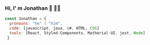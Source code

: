 ### Hi, I' m Jonathan 👋 👨‍💻
```js
const Jonathan = {
  pronouns: "he" | "him",
  code: [javascript, java, c#, HTML, CSS]
  tools: [React, Styled-Components, Matherial-UI, jest, Node]
 }
```
<!--
**JotaErrE01/JotaErrE01** is a ✨ _special_ ✨ repository because its `README.md` (this file) appears on your GitHub profile.

Here are some ideas to get you started:

- 🔭 I’m currently working on ...
- 🌱 I’m currently learning ...
- 👯 I’m looking to collaborate on ...
- 🤔 I’m looking for help with ...
- 💬 Ask me about ...
- 📫 How to reach me: ...
- 😄 Pronouns: ...
- ⚡ Fun fact: ...
-->
